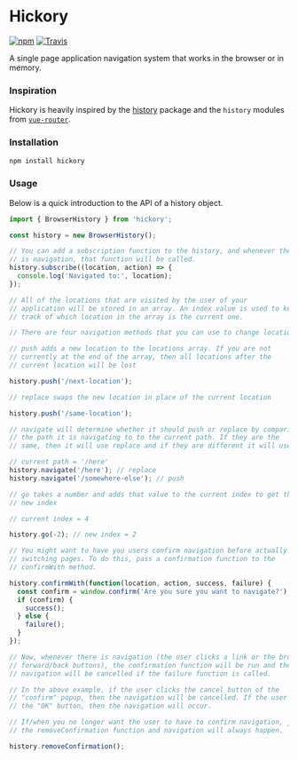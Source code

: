 # Hickory

[![npm][version-badge]][npm-hickory] [![Travis][build-badge]][build]

A single page application navigation system that works in the browser or in memory.

### Inspiration

Hickory is heavily inspired by the [history](https://github.com/ReactTraining/history) package and the `history` modules from [`vue-router`](https://github.com/vuejs/vue-router).

### Installation

```bash
npm install hickory
```

### Usage

Below is a quick introduction to the API of a history object.

```js
import { BrowserHistory } from 'hickory';

const history = new BrowserHistory();

// You can add a subscription function to the history, and whenever there
// is navigation, that function will be called.
history.subscribe((location, action) => {
  console.log('Navigated to:', location);
});

// All of the locations that are visited by the user of your
// application will be stored in an array. An index value is used to keep
// track of which location in the array is the current one.

// There are four navigation methods that you can use to change locations.

// push adds a new location to the locations array. If you are not
// currently at the end of the array, then all locations after the
// current location will be lost

history.push('/next-location');

// replace swaps the new location in place of the current location

history.push('/same-location');

// navigate will determine whether it should push or replace by comparing
// the path it is navigating to to the current path. If they are the
// same, then it will use replace and if they are different it will use push

// current path = '/here'
history.navigate('/here'); // replace
history.navigate('/somewhere-else'); // push

// go takes a number and adds that value to the current index to get the
// new index

// current index = 4

history.go(-2); // new index = 2

// You might want to have you users confirm navigation before actually
// switching pages. To do this, pass a confirmation function to the
// confirmWith method.

history.confirmWith(function(location, action, success, failure) {
  const confirm = window.confirm('Are you sure you want to navigate?');
  if (confirm) {
    success();
  } else {
    failure();
  }
});

// Now, whenever there is navigation (the user clicks a link or the browser's
// forward/back buttons), the confirmation function will be run and the
// navigation will be cancelled if the failure function is called.

// In the above example, if the user clicks the cancel button of the
// "confirm" popup, then the navigation will be cancelled. If the user clicks
// the "OK" button, then the navigation will occur.

// If/when you no longer want the user to have to confirm navigation, just call
// the removeConfirmation function and navigation will always happen.

history.removeConfirmation();
```

[version-badge]: https://img.shields.io/npm/v/hickory.svg
[npm-hickory]: https://npmjs.com/package/hickory

[build-badge]: https://img.shields.io/travis/pshrmn/hickory/master.svg
[build]: https://travis-ci.org/pshrmn/hickory
